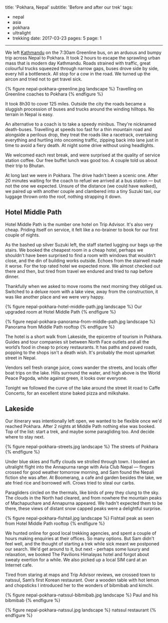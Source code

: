 title: 'Pokhara, Nepal'
subtitle: 'Before and after our trek'
tags:
  - nepal
  - asia
  - pokhara
  - ultralight
  - trekking
date: 2017-03-23
pages: 5
page: 1
---

We left [Kathmandu](/2017/03/kathmandu-nepal/) on the 7:30am Greenline bus, on an arduous and bumpy trip across Nepal to Pokhara. It took 2 hours to escape the sprawling urban mass that is modern day Kathmandu. Roads strained with traffic, great colourful trucks squeezed through narrow gaps, buses drove side by side, every hill a bottleneck. All stop for a cow in the road. We turned up the aircon and tried not to get travel sick.

{% figure nepal-pokhara-greenline.jpg landscape %}
Travelling on Greenline coaches to Pokhara
{% endfigure %}

It took 8h30 to cover 125 miles. Outside the city the roads became a sluggish procession of buses and trucks around the winding hilltops. No terrain in Nepal is easy.

An alternative to a coach is to take a speedy minibus. They're nicknamed death-buses. Travelling at speeds too fast for a thin mountain road and alongside a perilous drop, they treat the roads like a racetrack, overtaking everything and hurtling into oncoming traffic, zipping back into lane just in time to avoid a fiery death. At night some drive without using headlights.

We welcomed each rest break, and were surprised at the quality of service station coffee. Our free buffet lunch was good too. A couple told us about their trip to Bhutan.

At long last we were in Pokhara. The drive hadn't been a scenic one. After 20 minutes waiting for the coach to refuel we arrived at a bus station — but not the one we expected. Unsure of the distance (we could have walked), we paired up with another couple and clambered into a tiny Suzuki taxi, our luggage thrown onto the roof, nothing strapping it down.

## Hotel Middle Path

Hotel Middle Path is the number one hotel on Trip Advisor. It's also very cheap. Priding itself on service, it felt like a no-brainer to book for our first couple of nights.

As the bashed up silver Suzuki left, the staff started lugging our bags up the stairs. We booked the cheapest room in a cheap hotel, perhaps we shouldn't have been surprised to find a room with windows that wouldn't close, and the din of building works outside. Echoes from the stairwell made it worse. For the top rated hotel we expected more. We almost checked out there and then, but tired from travel we endured and tried to nap before dinner.

Thankfully when we asked to move rooms the next morning they obliged us. Switched to a deluxe room with a lake view, away from the construction, it was like another place and we were very happy.

{% figure nepal-pokhara-hotel-middle-path.jpg landscape %}
Our upgraded room at Hotel Middle Path
{% endfigure %}

{% figure nepal-pokhara-panorama-from-middle-path.jpg landscape %}
Panorama from Middle Path rooftop
{% endfigure %}

The hotel is a short walk from Lakeside, the epicentre of tourism in Pokhara. Guides and tour companies sit between North Face outlets and all the world’s food in cheap to pricey restaurants. It has paths and paved roads, popping to the shops isn't a death wish. It's probably the most upmarket street in Nepal.

Vendors sell fresh orange juice, cows wander the streets, and locals offer boat trips on the lake. Hills surround the water, and high above is the World Peace Pagoda, white against green, it looks over everyone.

Tonight we followed the curve of the lake around the street lit road to Caffe Concerto, for an excellent stone baked pizza and milkshake.

## Lakeside

Our itinerary was intentionally left open, we wanted to be flexible once we'd reached Pokhara. After 2 nights at Middle Path nothing else was booked. Top of the list: start a trek, and maybe some paragliding too. And decide where to stay next.

{% figure nepal-pokhara-streets.jpg landscape %}
The streets of Pokhara
{% endfigure %}

Under blue skies and fluffy clouds we strolled through town. I booked an ultralight flight into the Annapurna range with Avia Club Nepal — fingers crossed for good weather tomorrow morning, and Sam found the Nepali fiction she was after. At Boomerang, a cafe and garden besides the lake, we ate fried rice and borrowed wifi. Crows tried to steal our carbs.

Paragliders circled on the thermals, like birds of prey they clung to the sky. The clouds in the North had cleared, and from nowhere the mountain peaks of Machapuchare and Annapurna appeared. We hadn't expected them to be there, these views of distant snow capped peaks were a delightful surprise.

{% figure nepal-pokhara-fishtail.jpg landscape %}
Fishtail peak as seen from Hotel Middle Path rooftop
{% endfigure %}

We hunted online for good local trekking agencies, and spent a couple of hours making enquiries at their offices. So many options. But Sam didn't feel well, and the thought of starting a trek while sick meant we postponed our search. We'd get around to it, but next - perhaps some luxury and relaxation, we booked The Pavilions Himalayas hotel and forgot about sweaty exertion for a while. We also picked up a local SIM card at an Internet cafe.

Tired from staring at maps and Trip Advisor reviews, we crossed town to natssul, Sam’s first Korean restaurant. Over a wooden table with hot lemon and chopsticks I introduced her to the wonders of bibmibab and kimchi.

{% figure nepal-pokhara-natssul-bibmibab.jpg landscape %}
Paul and his bibmibab
{% endfigure %}

{% figure nepal-pokhara-natssul.jpg landscape %}
natssul restaurant
{% endfigure %}
